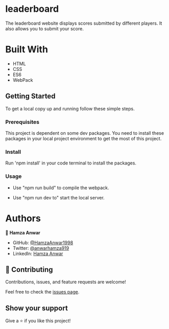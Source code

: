 # leaderboard
The leaderboard website displays scores submitted by different players. It also allows you to submit your score.

# Built With
- HTML
- CSS
- ES6
- WebPack

## Getting Started

To get a local copy up and running follow these simple steps.

### Prerequisites
This project is dependent on some dev packages. You need to install these packages in your local project environment to get the most of this project.

### Install
Run 'npm install' in your code terminal to install the packages.

### Usage
- Use "npm run build" to compile the webpack.

- Use "npm run dev to" start the local server.

# Authors

👤 **Hamza Anwar**

- GitHub: [@HamzaAnwar1998](https://github.com/HamzaAnwar1998/)
- Twitter: [@anwarhamza919](https://twitter.com/anwarhamza919/)
- LinkedIn: [Hamza Anwar](https://www.linkedin.com/in/hamza-anwar-565563156/)

## 🤝 Contributing

Contributions, issues, and feature requests are welcome!

Feel free to check the [issues page](../../issues/).

## Show your support

Give a ⭐️ if you like this project!